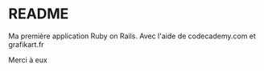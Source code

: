 # README

Ma première application Ruby on Rails.
Avec l'aide de codecademy.com et grafikart.fr

Merci à eux